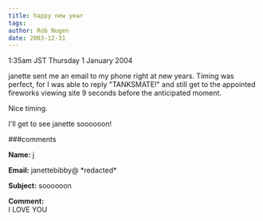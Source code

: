 ```yaml
---
title: happy new year
tags: 
author: Rob Nugen
date: 2003-12-31
---
```


<p class=date>1:35am JST Thursday 1 January 2004</p>

<p>janette sent me an email to my phone right at new years.  Timing
  was perfect, for I was able to reply "TANKSMATE!" and still get to
  the appointed fireworks viewing site 9 seconds before the
  anticipated moment.</p>

<p>Nice timing.</p>

<p>I'll get to see janette soooooon!</p>

###comments

<p><b>Name:</b> j

<p><b>Email:</b> janettebibby@ *redacted*

<p><b>Subject:</b> soooooon

<p><b>Comment:</b>
<br>I LOVE YOU 

